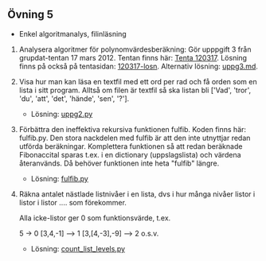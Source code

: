 ## Övning 5

* Enkel algoritmanalys, filinläsning

1. Analysera algoritmer för polynomvärdesberäkning:
    Gör upppgift 3 från grupdat-tentan 17 mars 2012. Tentan finns här: [Tenta 120317](http://www.csc.kth.se/utbildning/kth/kurser/DD1345/tentor/120317.pdf). Lösning finns på också på tentasidan: [120317-losn](http://www.csc.kth.se/utbildning/kth/kurser/DD1345/tentor/120317-losn.pdf). Alternativ lösning: [uppg3.md](uppg3.md).
    
2. Visa hur man kan läsa en textfil med ett ord per rad och få orden som en lista i sitt program. Alltså om filen är textfil så ska listan bli
['Vad', 'tror', 'du', 'att', 'det', 'hände', 'sen', '?'].
    * Lösning: [uppg2.py](ran_uppg2.py)

3. Förbättra den ineffektiva rekursiva funktionen fulfib. Koden finns här: fulfib.py. Den stora nackdelen med fulfib är att den inte utnyttjar redan utförda beräkningar. Komplettera funktionen så att redan beräknade Fibonaccital sparas t.ex. i en dictionary (uppslagslista) och värdena återanvänds. Då behöver funktionen inte heta "fulfib" längre.
    * Lösning: [fulfib.py](ran_fulfib.py)
    
4. Räkna antalet nästlade listnivåer i en lista, dvs i hur många nivåer listor i listor i listor .... som förekommer.

    Alla icke-listor ger 0 som funktionsvärde, t.ex.
    
    5 -> 0
    [3,4,-1] --> 1
    [3,[4,-3],-9] --> 2
    o.s.v. 
    
    * Lösning: [count\_list\_levels.py](count_list_levels.py)
